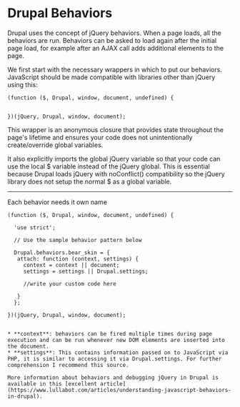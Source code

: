 # Drupal Behaviors

Drupal uses the concept of jQuery behaviors. When a page loads, all the behaviors are run. Behaviors can be asked to load again after the initial page load, for example after an AJAX call adds additional elements to the page. 

We first start with the necessary wrappers in which to put our behaviors. JavaScript should be made compatible with libraries other than jQuery using this:

```
(function ($, Drupal, window, document, undefined) {

 
})(jQuery, Drupal, window, document);
```

This wrapper is an anonymous closure that provides state throughout the page's lifetime and ensures your code does not unintentionally create/override global variables.

It also explicitly imports the global jQuery variable so that your code can use the local $ variable instead of the jQuery global. This is essential because Drupal loads jQuery with noConflict() compatibility so the jQuery library does not setup the normal $ as a global variable.

---

Each behavior needs it own name
```
(function ($, Drupal, window, document, undefined) {

  'use strict';

  // Use the sample behavior pattern below
  
  Drupal.behaviors.bear_skin = {
   attach: function (context, settings) {
     context = context || document;
     settings = settings || Drupal.settings;
     
     //write your custom code here
  
   }
  };
 
})(jQuery, Drupal, window, document);
```

```

* **context**: behaviors can be fired multiple times during page execution and can be run whenever new DOM elements are inserted into the document.
* **settings**: This contains information passed on to JavaScript via PHP, it is similar to accessing it via Drupal.settings. For further comprehension I recommend this source.

More information about behaviors and debugging jQuery in Drupal is available in this [excellent article](https://www.lullabot.com/articles/understanding-javascript-behaviors-in-drupal).